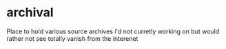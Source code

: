 # archival
Place to hold various source archives i'd not curretly working on but would rather not see totally vanish from the interenet

